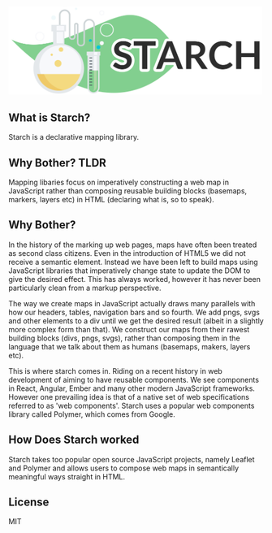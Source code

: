 <img src="starch.png" alt="Drawing" width="500px"/>

## What is Starch?
Starch is a declarative mapping library.

## Why Bother? TLDR
Mapping libaries focus on imperatively constructing a web map in JavaScript rather than composing reusable building blocks (basemaps, markers, layers etc) in HTML (declaring what is, so to speak).

## Why Bother?
In the history of the marking up web pages, maps have often been treated as second class citizens. Even in the introduction of HTML5 we did not receive a semantic <map> element. Instead we have been left to build maps using JavaScript libraries that imperatively change state to update the DOM to give the desired effect. This has always worked, however it has never been particularly clean from a markup perspective.

The way we create maps in JavaScript actually draws many parallels with how our headers, tables, navigation bars and so fourth. We add pngs, svgs and other elements to a div until we get the desired result (albeit in a slightly more complex form than that). We construct our maps from their rawest building blocks (divs, pngs, svgs), rather than composing them in the language that we talk about them as humans (basemaps, makers, layers etc).

This is where starch comes in. Riding on a recent history in web development of aiming to have reusable components. We see components in React, Angular, Ember and many other modern JavaScript frameworks. However one prevailing idea is that of a native set of web specifications referred to as 'web components'. Starch uses a popular web components library called Polymer, which comes from Google.

## How Does Starch worked
Starch takes too popular open source JavaScript projects, namely Leaflet and Polymer and allows users to compose web maps in semantically meaningful ways straight in HTML.

## License
MIT
